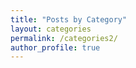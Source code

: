 ```yaml
---
title: "Posts by Category"
layout: categories
permalink: /categories2/
author_profile: true
---
```

